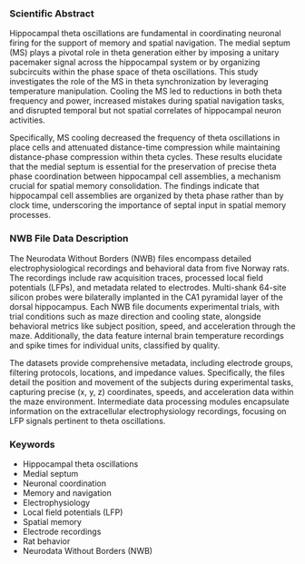 ### Scientific Abstract

Hippocampal theta oscillations are fundamental in coordinating neuronal firing for the support of memory and spatial navigation. The medial septum (MS) plays a pivotal role in theta generation either by imposing a unitary pacemaker signal across the hippocampal system or by organizing subcircuits within the phase space of theta oscillations. This study investigates the role of the MS in theta synchronization by leveraging temperature manipulation. Cooling the MS led to reductions in both theta frequency and power, increased mistakes during spatial navigation tasks, and disrupted temporal but not spatial correlates of hippocampal neuron activities.

Specifically, MS cooling decreased the frequency of theta oscillations in place cells and attenuated distance-time compression while maintaining distance-phase compression within theta cycles. These results elucidate that the medial septum is essential for the preservation of precise theta phase coordination between hippocampal cell assemblies, a mechanism crucial for spatial memory consolidation. The findings indicate that hippocampal cell assemblies are organized by theta phase rather than by clock time, underscoring the importance of septal input in spatial memory processes.

### NWB File Data Description

The Neurodata Without Borders (NWB) files encompass detailed electrophysiological recordings and behavioral data from five Norway rats. The recordings include raw acquisition traces, processed local field potentials (LFPs), and metadata related to electrodes. Multi-shank 64-site silicon probes were bilaterally implanted in the CA1 pyramidal layer of the dorsal hippocampus. Each NWB file documents experimental trials, with trial conditions such as maze direction and cooling state, alongside behavioral metrics like subject position, speed, and acceleration through the maze. Additionally, the data feature internal brain temperature recordings and spike times for individual units, classified by quality.

The datasets provide comprehensive metadata, including electrode groups, filtering protocols, locations, and impedance values. Specifically, the files detail the position and movement of the subjects during experimental tasks, capturing precise (x, y, z) coordinates, speeds, and acceleration data within the maze environment. Intermediate data processing modules encapsulate information on the extracellular electrophysiology recordings, focusing on LFP signals pertinent to theta oscillations.

### Keywords

- Hippocampal theta oscillations
- Medial septum
- Neuronal coordination
- Memory and navigation
- Electrophysiology
- Local field potentials (LFP)
- Spatial memory
- Electrode recordings
- Rat behavior
- Neurodata Without Borders (NWB)